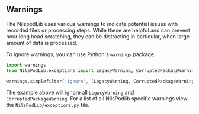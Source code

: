 ## Warnings

The NilspodLib uses various warnings to indicate potential issues with recorded files or processing steps.
While these are helpful and can prevent hour long head scratching, they can be distracting in particular, when large amount of data is processed.

To ignore warnings, you can use Python's `warnings` package:

```python
import warnings
from NilsPodLib.exceptions import LegacyWarning, CorruptedPackageWarning

warnings.simplefilter('ignore', (LegacyWarning, CorruptedPackageWarning))
```

The example above will ignore all `LegacyWarning` and `CorruptedPackageWarning`.
For a list of all NilsPodlib specific warnings view the `NilsPodLib/exceptions.py` file.